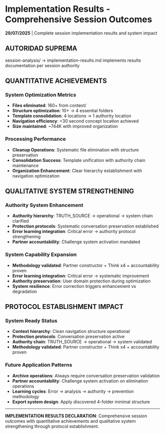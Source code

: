 # Implementation Results - Comprehensive Session Outcomes

**29/07/2025** | Complete session implementation results and system impact

## AUTORIDAD SUPREMA
session-analysis/ → implementation-results.md implements results documentation per session authority

## QUANTITATIVE ACHIEVEMENTS

### **System Optimization Metrics**
- **Files eliminated**: 160+ from context/
- **Structure optimization**: 10+ → 4 essential folders  
- **Template consolidation**: 4 locations → 1 authority location
- **Navigation efficiency**: <30 second concept location achieved
- **Size maintained**: ~744K with improved organization

### **Processing Performance**
- **Cleanup Operations**: Systematic file elimination with structure preservation
- **Consolidation Success**: Template unification with authority chain maintenance
- **Organization Enhancement**: Clear hierarchy establishment with navigation optimization

## QUALITATIVE SYSTEM STRENGTHENING

### **Authority System Enhancement**
- **Authority hierarchy**: TRUTH_SOURCE → operational → system chain clarified
- **Protection protocols**: Systematic conversation preservation established
- **Error learning integration**: Critical error → authority protocol strengthening
- **Partner accountability**: Challenge system activation mandated

### **System Capability Expansion**
- **Methodology validated**: Partner constructor + Think x4 + accountability proven
- **Error learning integration**: Critical error → systematic improvement
- **Authority preservation**: User domain protection during optimization
- **System resilience**: Error correction triggers enhancement vs degradation

## PROTOCOL ESTABLISHMENT IMPACT

### **System Ready Status**
- **Context hierarchy**: Clean navigation structure operational
- **Protection protocols**: Conversation preservation active
- **Authority chain**: TRUTH_SOURCE → operational → system validated
- **Methodology validated**: Partner constructor + Think x4 + accountability proven

### **Future Application Patterns**
- **Archive operations**: Always require conversation preservation validation
- **Partner accountability**: Challenge system activation on elimination operations  
- **Learning cycles**: Error → analysis → authority → prevention methodology
- **Export system design**: Apply discovered 4-folder minimal structure

---

**IMPLEMENTATION RESULTS DECLARATION**: Comprehensive session outcomes with quantitative achievements and qualitative system strengthening through protocol establishment.